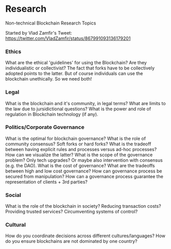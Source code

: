 # Research
Non-technical Blockchain Research Topics

Started by Vlad Zamfir's Tweet: https://twitter.com/VladZamfir/status/867991093136179201

### Ethics
What are the ethical 'guidelines' for using the Blockchain? Are they individualistic or collectivist?
The fact that forks have to be collectively adopted points to the latter. But of course individuals can use the blockchain unethically. So we need both!

### Legal
What is the blockchain and it's community, in legal terms? What are limits to the law due to jursidictional questions?
What is the power and role of regulation in Blockchain technology (if any).

### Politics/Corporate Governance
What is the optimal for blockchain governance? What is the role of community consensus? Soft forks or hard forks?
What is the tradeoff between having explicit rules and processes versus ad-hoc processes? How can we visualize the latter?
What is the scope of the governance problem? Only tech upgrades? Or maybe also intervention with consensus (e.g. the DAO).
What is the cost of governance? What are the tradeoffs between high and low cost governance?
How can governance process be secured from manipulation? How can a governance process guarantee the representation of clients + 3rd parties?

### Social
What is the role of the blockchain in society? Reducing transaction costs? Providing trusted services? Circumventing systems of control?

### Cultural
How do you coordinate decisions across different cultures/languages? How do you ensure blockchains are not dominated by one country?
